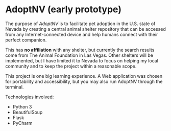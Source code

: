 # AdoptNV (early prototype)
The purpose of *AdoptNV* is to facilitate pet adoption in the U.S. state of Nevada by creating a central animal shelter
repository that can be accessed from any Internet-connected device and help humans connect with their perfect companion.

This has **no affiliation** with any shelter, but currently the search results come from The Animal Foundation in Las 
Vegas. Other shelters will be implemented, but I have limited it to Nevada to focus on helping my local community and 
to keep the project within a reasonable scope. 

This project is one big learning experience. A Web application was chosen for portability and accessibility, but you 
may also run AdoptNV through the terminal.

Technologies involved:
<ul>
<li>Python 3</li>
<li>BeautifulSoup</li>
<li>Flask</li>
<li>PyCharm</li>
</ul>